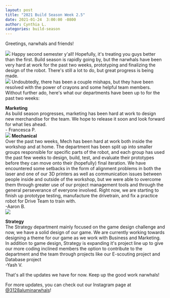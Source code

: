 ```yaml
---
layout: post
title: "2021 Build Season Week 2.5"
date: 2021-01-24  3:00:00 -0800
author: Cynthia L.
categories: build-season
---
```

Greetings, narwhals and friends!

<img src="https://photos.smugmug.com/photos/i-fJCLTjH/0/X3/i-fJCLTjH-X3.jpg" class="leftimage">
Happy second semester y'all! Hopefully, it's treating you guys better than the first. Build season is rapidly going by, but the narwhals have been very hard at work for the past two weeks, prototyping and finalizing the design of the robot. There's still a lot to do, but great progress is being made.
<br>
<img src="https://photos.smugmug.com/photos/i-bXnb5tD/0/X3/i-bXnb5tD-X3.png" class="rightimage">
Undoubtedly, there has been a couple mishaps, but they have been resolved with the power of crayons and some helpful team members. Without further ado, here's what our departments have been up to for the past two weeks: 

**Marketing**
<br>
As build season progresses, marketing has been hard at work to design new merchandise for the team. We hope to release it soon and look forward for what lies ahead.
<br>\- Francesca P.
<br>
<img src="https://photos.smugmug.com/photos/i-c9XkFt7/0/X3/i-c9XkFt7-X3.png" class="leftimage">
**Mechanical**
<br>
Over the past two weeks, Mech has been hard at work both inside the workshop and at home. The department has been split up into smaller groups responsible for specific parts of the robot, and each group has used the past few weeks to design, build, test, and evaluate their prototypes before they can move onto their (hopefully) final iteration. We have encountered some setbacks in the form of alignment problems in both the laser and one of our 3D printers as well as communication issues between people inside and outside of the workshop, but we were able to overcome them through greater use of our project management tools and through the general perseverance of everyone involved. Right now, we are starting to finish up prototype testing, manufacture the drivetrain, and fix a practice robot for Drive Team to train with.
<br>\-Aaron B.
<br>
<img src="https://photos.smugmug.com/photos/i-hZ6TST6/0/X3/i-hZ6TST6-X3.jpg" class="leftimage">

**Strategy**
<br>
The Strategy department mainly focused on the game design challenge and now, we have a solid design of our game. We are currently working towards designing a theme for our game as we work with Business and Marketing. In addition to game design, Strategy is expanding it's project line up to give our more coding inclined members the option to contribute to the department and the team through projects like our E-scouting project and Database project
<br>\-Yash V.

That's all the updates we have for now. Keep up the good work narwhals!

For more updates, you can check out our Instagram page at [@3128aluminarwhals](https://instagram.com3128aluminarwhals)!